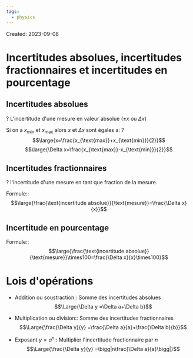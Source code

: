 ```yaml
---
tags:
  - physics
---
```

Created: 2023-09-08

# Incertitudes absolues, incertitudes fractionnaires et incertitudes en pourcentage
## Incertitudes absolues
?
L'incertitude d'une mesure en valeur absolue ($\pm x\text{ ou }\Delta x$)
<!--SR:!2023-10-10,19,250-->

Si on a $x_{\text{min}}$ et $x_{\text{max}}$ alors $x$ et $\Delta x$ sont égales a:
?
$$\large{x=\frac{x_{\text{max}}+x_{\text{min}}}{2}}$$
$$\large{\Delta x=\frac{x_{\text{max}}-x_{\text{min}}}{2}}$$
<!--SR:!2023-10-19,26,250-->

## Incertitudes fractionnaires
?
l'incertitude d'une mesure en tant que fraction de la mesure.
<!--SR:!2023-10-04,14,230-->

Formule::$$\large{\frac{\text{incertitude absolue}}{\text{mesure}}=\frac{\Delta x}{x}}$$
<!--SR:!2023-10-06,16,230-->

## Incertitude en pourcentage
Formule::$$\large{\frac{\text{incertitude absolue}}{\text{mesure}}\times100=\frac{\Delta x}{x}\times100}$$
<!--SR:!2023-10-09,18,250-->

# Lois d'opérations
- Addition ou soustraction:: Somme des incertitudes absolues $$\Large{\Delta y =\Delta a+\Delta b}$$
<!--SR:!2023-10-12,20,250-->
- Multiplication ou division:: Somme des incertitudes fractionnaires $$\Large{\frac{\Delta y}{y} =\frac{\Delta a}{a}+\frac{\Delta b}{b}}$$
<!--SR:!2023-10-15,23,250-->
- Exposant $y=a^{n}$:: Multiplier l'incertitude fractionnaire par $n$ $$\Large{\frac{\Delta y}{y} =\bigg|n\frac{\Delta a}{a}\bigg|}$$
<!--SR:!2023-10-28,28,230-->
